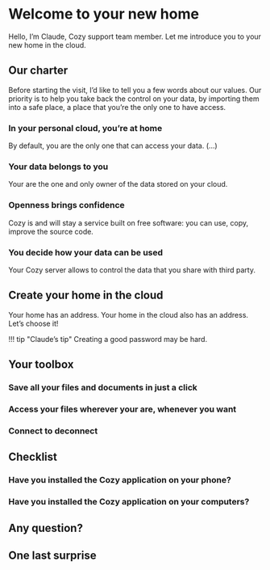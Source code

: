 # Welcome to your new home

Hello, I’m Claude, Cozy support team member. Let me introduce you to your new home in the cloud.

## Our charter

Before starting the visit, I’d like to tell you a few words about our values. Our priority is to help you take back the control on your data, by importing them into a safe place, a place that you’re the only one to have access.

### In your personal cloud, you’re at home

By default, you are the only one that can access your data. (…)

### Your data belongs to you

Your are the one and only owner of the data stored on your cloud.

### Openness brings confidence

Cozy is and will stay a service built on free software: you can use, copy, improve the source code.

### You decide how your data can be used

Your Cozy server allows to control the data that you share with third party.

## Create your home in the cloud

Your home has an address. Your home in the cloud also has an address. Let’s choose it!

!!! tip "Claude’s tip"
    Creating a good password may be hard.

## Your toolbox

### Save all your files and documents in just a click

### Access your files wherever your are, whenever you want

### Connect to deconnect

## Checklist

### Have you installed the Cozy application on your phone?

### Have you installed the Cozy application on your computers?

## Any question?

## One last surprise
